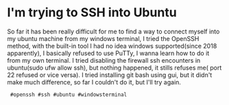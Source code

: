# I'm trying to SSH into Ubuntu

So far it has been really difficult for me to find a way to connect myself into my ubuntu machine from my windows terminal, I tried the OpenSSH method, with the built-in
tool I had no idea windows supported(since 2018 apparently), I basically refused to use PuTTy, I wanna learn how to do it from my own terminal. I tried disabling the firewall
ssh encounters in ubuntu(sudo ufw allow ssh), but nothing happened, it stills refuses me( port 22 refused or vice versa). I tried installing git bash using gui, but
it didn't make much difference, so far I couldn't do it, but I'll try again.

     #openssh #ssh #ubuntu #windowsterminal
